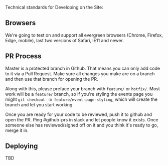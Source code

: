 Technical standards for Developing on the Site:

## Browsers

We're going to test on and support all evergreen browsers (Chrome, Firefox, Edge, mobile), last two versions of Safari, IE11 and newer.

## PR Process

Master is a protected branch in Github. That means you can only add code to it via a Pull Request. Make sure all changes you make are on a branch and then use that branch for opening the PR.

Along with this, please preface your branch with `feature/` or `hotfix/`. Most work will be a `feature/` branch, so if you're styling the events page you might `git checkout -b feature/event-page-styling`, which will create the branch and let you start working.

Once you are ready for your code to be reviewed, push it to github and open the PR. Ping #github-prs in slack and let people know it exists. Once someone else has reviewed/signed off on it and you think it's ready to go, merge it in.

## Deploying

TBD
